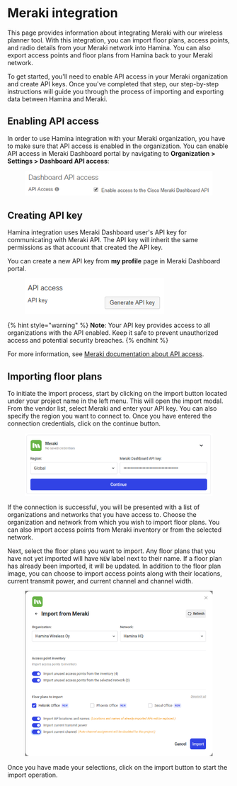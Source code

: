 # Meraki integration

This page provides information about integrating Meraki with our wireless planner tool. With this integration, you can import floor plans, access points, and radio details from your Meraki network into Hamina. You can also export access points and floor plans from Hamina back to your Meraki network.

To get started, you'll need to enable API access in your Meraki organization and create API keys. Once you've completed that step, our step-by-step instructions will guide you through the process of importing and exporting data between Hamina and Meraki.

## Enabling API access

In order to use Hamina integration with your Meraki organization, you have to make sure that API access is enabled in the organization. You can enable API access in Meraki Dashboard portal by navigating to **Organization > Settings > Dashboard API access**:

<figure><img src="../.gitbook/assets/image (1).png" alt="enable organization API access"><figcaption></figcaption></figure>

## Creating API key

Hamina integration uses Meraki Dashboard user's API key for communicating with Meraki API. The API key will inherit the same permissions as that account that created the API key.

You can create a new API key from **my profile** page in Meraki Dashboard portal.

<figure><img src="../.gitbook/assets/image (3).png" alt="generate API key"><figcaption></figcaption></figure>

{% hint style="warning" %}
**Note**: Your API key provides access to all organizations with the API enabled. Keep it safe to prevent unauthorized access and potential security breaches.
{% endhint %}

For more information, see [Meraki documentation about API access](https://documentation.meraki.com/General\_Administration/Other\_Topics/Cisco\_Meraki\_Dashboard\_API).

## Importing floor plans

To initiate the import process, start by clicking on the import button located under your project name in the left menu. This will open the import modal. From the vendor list, select Meraki and enter your API key. You can also specify the region you want to connect to. Once you have entered the connection credentials, click on the continue button.

<figure><img src="../.gitbook/assets/image (2).png" alt="input Meraki Dasboard API key"><figcaption></figcaption></figure>

If the connection is successful, you will be presented with a list of organizations and networks that you have access to. Choose the organization and network from which you wish to import floor plans. You can also import access points from Meraki inventory or from the selected network.

Next, select the floor plans you want to import. Any floor plans that you have not yet imported will have `NEW` label next to their name. If a floor plan has already been imported, it will be updated. In addition to the floor plan image, you can choose to import access points along with their locations, current transmit power, and current channel and channel width.

<figure><img src="../.gitbook/assets/image.png" alt=""><figcaption></figcaption></figure>

Once you have made your selections, click on the import button to start the import operation.
